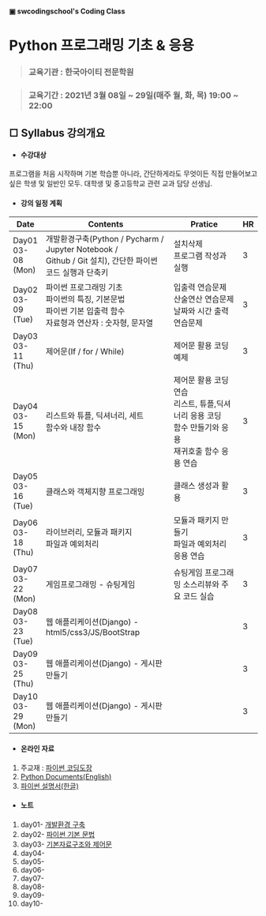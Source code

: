 #### ▣ swcodingschool's Coding Class

# Python 프로그래밍 기초 & 응용

> ### 교육기관 : 한국아이티 전문학원

> ### 교육기간 : 2021년 3월 08일 ~ 29일(매주 월, 화, 목) 19:00 ~ 22:00



## □ Syllabus 강의개요

- #### 수강대상

프로그램을 처음 시작하며 기본 학습뿐 아니라, 간단하게라도 무엇이든 직접 만들어보고 싶은 학생 및 일반인 모두. 대학생 및 중고등학교 관련 교과 담당 선생님.

- #### 강의 일정 계획

| Date                        | Contents                                                     | Pratice                                                      | HR   |
| --------------------------- | ------------------------------------------------------------ | ------------------------------------------------------------ | ---- |
| Day01<br />03-08<br />(Mon) | 개발환경구축(Python / Pycharm / Jupyter Notebook / <br />Github / Git 설치), 간단한 파이썬 코드 실행과 단축키 | 설치삭제<br />프로그램 작성과 실행                           | 3    |
| Day02<br />03-09<br />(Tue) | 파이썬 프로그래밍 기초<br />파이썬의 특징, 기본문법<br />파이썬 기본 입출력 함수<br />자료형과 연산자 : 숫자형, 문자열 | 입출력 연습문제<br />산술연산 연습문제<br />날짜와 시간 출력 연습문제 | 3    |
| Day03<br />03-11<br />(Thu) | 제어문(If / for / While)                                     | 제어문 활용 코딩 예제                                        | 3    |
| Day04<br />03-15<br />(Mon) | 리스트와 튜플, 딕셔너리, 세트<br />함수와 내장 함수<br />    | 제어문 활용 코딩연습<br />리스트, 튜플,딕셔너리 응용 코딩<br />함수 만들기와 응용<br />재귀호출 함수 응용 연습<br /> | 3    |
| Day05<br />03-16<br />(Tue) | 클래스와 객체지향 프로그래밍<br />                           | 클래스 생성과 활용<br />                                     | 3    |
| Day06<br />03-18<br />(Thu) | 라이브러리, 모듈과 패키지<br />파일과 예외처리               | 모듈과 패키지 만들기<br />파일과 예외처리 응용 연습          | 3    |
| Day07<br />03-22<br />(Mon) | 게임프로그래밍 - 슈팅게임                                    | 슈팅게임 프로그래밍 소스리뷰와 주요 코드 실습                | 3    |
| Day08<br />03-23<br />(Tue) | 웹 애플리케이션(Django) - html5/css3/JS/BootStrap            |                                                              | 3    |
| Day09<br />03-25<br />(Thu) | 웹 애플리케이션(Django) - 게시판 만들기                      |                                                              | 3    |
| Day10<br />03-29<br />(Mon) | 웹 애플리케이션(Django) - 게시판 만들기                      |                                                              | 3    |

- #### 온라인 자료

1. 주교재 : [파이썬 코딩도장](https://dojang.io/course/view.php?id=7)
2. [Python Documents(English)](https://docs.python.org/3/)
3. [파이썬 설명서(한글)](https://docs.python.org/ko/3.9/contents.html)

- #### 노트

1. day01- [개발환경 구축](./note/day01.md)
2. day02- [파이썬 기본 문법](./note/day02.md)
3. day03- [기본자료구조와 제어문](./note/day03.md)
4. day04-
5. day05-
6. day06-
7. day07-
8. day08-
9. day09-
10. day10-
